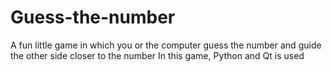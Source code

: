 # Guess-the-number

A fun little game in which you or the computer guess the number and guide the other side closer to the number
In this game, Python and Qt is used
